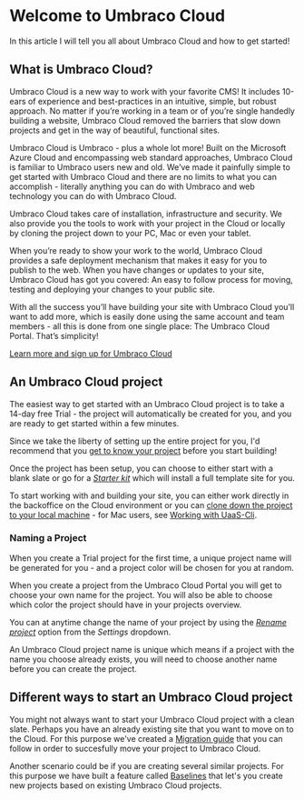 # Welcome to Umbraco Cloud
In this article I will tell you all about Umbraco Cloud and how to get started! 

## What is Umbraco Cloud?
Umbraco Cloud is a new way to work with your favorite CMS! It includes 10-ears of experience and best-practices in an intuitive, simple, but robust approach. No matter if you’re working in a team or of you’re single handedly building a website, Umbraco Cloud removed the barriers that slow down projects and get in the way of beautiful, functional sites.

Umbraco Cloud is Umbraco - plus a whole lot more! Built on the Microsoft Azure Cloud and encompassing web standard approaches, Umbraco Cloud is familiar to Umbraco users new and old. We’ve made it painfully simple to get started with Umbraco Cloud and there are no limits to what you can accomplish - literally anything you can do with Umbraco and web technology you can do with Umbraco Cloud.

Umbraco Cloud takes care of installation, infrastructure and security. We also provide you the tools to work with your project in the Cloud or locally by cloning the project down to your PC, Mac or even your tablet.

When you’re ready to show your work to the world, Umbraco Cloud provides a safe deployment mechanism that makes it easy for you to publish to the web. When you have changes or updates to your site, Umbraco Cloud has got you covered: An easy to follow process for moving, testing and deploying your changes to your public site. 

With all the success you’ll have building your site with Umbraco Cloud you’ll want to add more, which is easily done using the same account and team members - all this is done from one single place: The Umbraco Cloud Portal. That’s simplicity!

[Learn more and sign up for Umbraco Cloud](https://umbraco.com/campaigns/try-umbraco-today/)

## An Umbraco Cloud project

The easiest way to get started with an Umbraco Cloud project is to take a 14-day free Trial - the project will automatically be created for you, and you are ready to get started within a few minutes.

Since we take the liberty of setting up the entire project for you, I'd recommend that you [get to know your project](Project-overview) before you start building!

Once the project has been setup, you can choose to either start with a blank slate or go for a [*Starter kit*](https://our.umbraco.org/Documentation/Tutorials/Starter-kit/Index/) which will install a full template site for you.

To start working with and building your site, you can either work directly in the backoffice on the Cloud environment or you can [clone down the project to your local machine](../set-up/working-locally) - for Mac users, see [Working with UaaS-Cli](../Set-up/working-with-uaas-cli).

### Naming a Project

When you create a Trial project for the first time, a unique project name will be generated for you - and a project color will be chosen for you at random.

When you create a project from the Umbraco Cloud Portal you will get to choose your own name for the project. You will also be able to choose which color the project should have in your projects overview.  

You can at anytime change the name of your project by using the [*Rename project*](../Set-up/project-settings/#renaming-and-deleting) option from the *Settings* dropdown.

An Umbraco Cloud project name is unique which means if a project with the name you choose already exists, you will need to choose another name before you can create the project.

## Different ways to start an Umbraco Cloud project

You might not always want to start your Umbraco Cloud project with a clean slate. Perhaps you have an already existing site that you want to move on to the Cloud. For this purpose we've created a [Migration guide](migrate-existing-site) that you can follow in order to succesfully move your project to Umbraco Cloud.

Another scenario could be if you are creating several similar projects. For this purpose we have built a feature called [Baselines](Baselines) that let's you create new projects based on existing Umbraco Cloud projects.